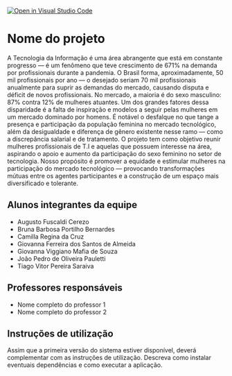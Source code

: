 [![Open in Visual Studio Code](https://classroom.github.com/assets/open-in-vscode-c66648af7eb3fe8bc4f294546bfd86ef473780cde1dea487d3c4ff354943c9ae.svg)](https://classroom.github.com/online_ide?assignment_repo_id=7557357&assignment_repo_type=AssignmentRepo)
# Nome do projeto
  A Tecnologia da Informação é uma área abrangente que está em constante progresso — é um fenômeno que teve crescimento de 671% na demanda por profissionais durante a pandemia. O Brasil forma, aproximadamente, 50 mil profissionais por ano — o desejado seriam 70 mil profissionais anualmente para suprir as demandas do mercado, causando disputa e déficit de novos profissionais. No mercado, a maioria é do sexo masculino: 87% contra 12% de mulheres atuantes. Um dos grandes fatores dessa disparidade é a falta de inspiração e modelos a seguir pelas mulheres em um mercado dominado por homens. É notável o desfalque no que tange a presença e participação da população feminina no mercado tecnológico, além da desigualdade e diferença de gênero existente nesse ramo — como a discrepância salarial e de tratamento.
  O projeto tem como objetivo reunir mulheres profissionais de T.I e aquelas que possuem interesse na área, aspirando o apoio e aumento da participação do sexo feminino no setor de tecnologia. Nosso propósito é promover a equidade e estimular mulheres na participação do mercado tecnológico — provocando transformações mútuas entre os agentes participantes e a construção de um espaço mais diversificado e tolerante.
## Alunos integrantes da equipe

* Augusto Fuscaldi Cerezo
* Bruna Barbosa Portilho Bernardes
* Camilla Regina da Cruz
* Giovanna Ferreira dos Santos de Almeida
* Giovanna Viggiano Mafia de Souza
* João Pedro de Oliveira Pauletti
* Tiago Vitor Pereira Saraiva

## Professores responsáveis

* Nome completo do professor 1
* Nome completo do professor 2

## Instruções de utilização

Assim que a primeira versão do sistema estiver disponível, deverá complementar com as instruções de utilização. Descreva como instalar eventuais dependências e como executar a aplicação.
